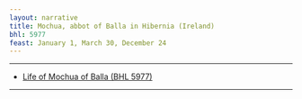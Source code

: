 ```yaml
---
layout: narrative
title: Mochua, abbot of Balla in Hibernia (Ireland)
bhl: 5977
feast: January 1, March 30, December 24
---
```


---

- [Life of Mochua of Balla (BHL 5977)](https://cjkoepke1.github.io/latin-hagiography/texts/vita-mochuae/)

---

